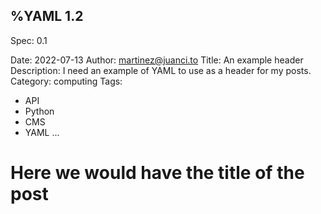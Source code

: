 %YAML 1.2
---
Spec: 0.1

Date: 2022-07-13
Author: martinez@juanci.to
Title: An example header
Description: I need an example of YAML to use as a header for my posts.
Category: computing
Tags:
  - API
  - Python
  - CMS
  - YAML
...

# Here we would have the title of the post
